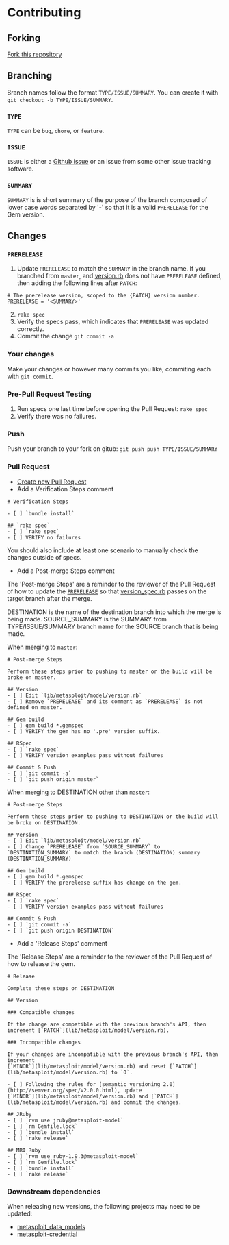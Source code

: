 # Contributing

## Forking

[Fork this repository](https://github.com/rapid7/metasploit-model/fork)

## Branching

Branch names follow the format `TYPE/ISSUE/SUMMARY`.  You can create it with `git checkout -b TYPE/ISSUE/SUMMARY`.

### `TYPE`

`TYPE` can be `bug`, `chore`, or `feature`.

### `ISSUE`

`ISSUE` is either a [Github issue](https://github.com/rapid7/metasploit-model/issues) or an issue from some other
issue tracking software.

### `SUMMARY`

`SUMMARY` is is short summary of the purpose of the branch composed of lower case words separated by '-' so that it is a valid `PRERELEASE` for the Gem version.

## Changes

### `PRERELEASE`

1. Update `PRERELEASE` to match the `SUMMARY` in the branch name.  If you branched from `master`, and [version.rb](lib/metasploit/model/version.rb) does not have `PRERELEASE` defined, then adding the following lines after `PATCH`: 
```
# The prerelease version, scoped to the {PATCH} version number.
PRERELEASE = '<SUMMARY>'
```
2. `rake spec`
3.  Verify the specs pass, which indicates that `PRERELEASE` was updated correctly.
4. Commit the change `git commit -a`


### Your changes

Make your changes or however many commits you like, commiting each with `git commit`.

### Pre-Pull Request Testing

1. Run specs one last time before opening the Pull Request: `rake spec`
2. Verify there was no failures.

### Push

Push your branch to your fork on gitub: `git push push TYPE/ISSUE/SUMMARY`

### Pull Request

* [Create new Pull Request](https://github.com/rapid7/metasploit-model/compare/)
* Add a Verification Steps comment

```
# Verification Steps

- [ ] `bundle install`

## `rake spec`
- [ ] `rake spec`
- [ ] VERIFY no failures
```
You should also include at least one scenario to manually check the changes outside of specs.

* Add a Post-merge Steps comment

The 'Post-merge Steps' are a reminder to the reviewer of the Pull Request of how to update the [`PRERELEASE`](lib/metasploit/model/version.rb) so that [version_spec.rb](spec/lib/metasploit/model/version_spec.rb) passes on the target branch after the merge.

DESTINATION is the name of the destination branch into which the merge is being made.  SOURCE_SUMMARY is the SUMMARY from TYPE/ISSUE/SUMMARY branch name for the SOURCE branch that is being made.

When merging to `master`:

```
# Post-merge Steps

Perform these steps prior to pushing to master or the build will be broke on master.

## Version
- [ ] Edit `lib/metasploit/model/version.rb`
- [ ] Remove `PRERELEASE` and its comment as `PRERELEASE` is not defined on master.

## Gem build
- [ ] gem build *.gemspec
- [ ] VERIFY the gem has no '.pre' version suffix.

## RSpec
- [ ] `rake spec`
- [ ] VERIFY version examples pass without failures

## Commit & Push
- [ ] `git commit -a`
- [ ] `git push origin master`
```

When merging to DESTINATION other than `master`:

```
# Post-merge Steps

Perform these steps prior to pushing to DESTINATION or the build will be broke on DESTINATION.

## Version
- [ ] Edit `lib/metasploit/model/version.rb`
- [ ] Change `PRERELEASE` from `SOURCE_SUMMARY` to `DESTINATION_SUMMARY` to match the branch (DESTINATION) summary (DESTINATION_SUMMARY)

## Gem build
- [ ] gem build *.gemspec
- [ ] VERIFY the prerelease suffix has change on the gem.

## RSpec
- [ ] `rake spec`
- [ ] VERIFY version examples pass without failures

## Commit & Push
- [ ] `git commit -a`
- [ ] `git push origin DESTINATION`
```

* Add a 'Release Steps' comment

The 'Release Steps' are a reminder to the reviewer of the Pull Request of how to release the gem.

```
# Release

Complete these steps on DESTINATION

## Version

### Compatible changes

If the change are compatible with the previous branch's API, then increment [`PATCH`](lib/metasploit/model/version.rb).

### Incompatible changes

If your changes are incompatible with the previous branch's API, then increment
[`MINOR`](lib/metasploit/model/version.rb) and reset [`PATCH`](lib/metasploit/model/version.rb) to `0`.

- [ ] Following the rules for [semantic versioning 2.0](http://semver.org/spec/v2.0.0.html), update
[`MINOR`](lib/metasploit/model/version.rb) and [`PATCH`](lib/metasploit/model/version.rb) and commit the changes.

## JRuby
- [ ] `rvm use jruby@metasploit-model`
- [ ] `rm Gemfile.lock`
- [ ] `bundle install`
- [ ] `rake release`

## MRI Ruby
- [ ] `rvm use ruby-1.9.3@metasploit-model`
- [ ] `rm Gemfile.lock`
- [ ] `bundle install`
- [ ] `rake release`
```

### Downstream dependencies

When releasing new versions, the following projects may need to be updated:

* [metasploit_data_models](https://github.com/rapid7/metasploit_data_models)
* [metasploit-credential](https://github.com/rapid7/metasploit-credential)

